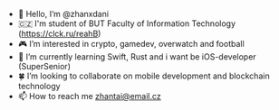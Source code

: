 - 👋  Hello, I’m @zhanxdani
- 🇨🇿 I'm student of BUT Faculty of Information Technology (https://clck.ru/reahB)
- 🎮 I’m interested in crypto, gamedev, overwatch and football
- 🎯 I’m currently learning Swift, Rust and i want be iOS-developer (SuperSenior)
- 🍀 I’m looking to collaborate on mobile development and blockchain technology
- 📫 How to reach me zhantai@email.cz

<!---
zhanxdani/zhanxdani is a ✨ special ✨ repository because its `README.md` (this file) appears on your GitHub profile.
You can click the Preview link to take a look at your changes.
--->
